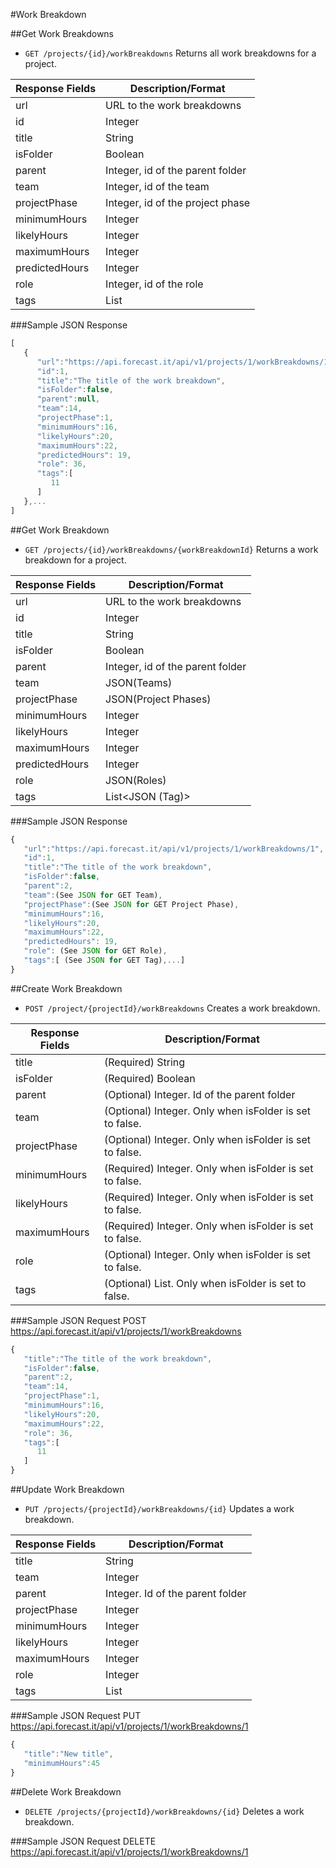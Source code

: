 #Work Breakdown

##Get Work Breakdowns

* `GET /projects/{id}/workBreakdowns` Returns all work breakdowns for a project.

|Response Fields | Description/Format|
|------------ | -------------|
|url | URL to the work breakdowns|
|id | Integer|
|title | String|
|isFolder | Boolean|
|parent | Integer, id of the parent folder|
|team | Integer, id of the team|
|projectPhase | Integer, id of the project phase|
|minimumHours | Integer|
|likelyHours | Integer|
|maximumHours | Integer|
|predictedHours | Integer|
|role | Integer, id of the role|
|tags | List<Integer>|

###Sample JSON Response
```javascript
[
   {
      "url":"https://api.forecast.it/api/v1/projects/1/workBreakdowns/1",
      "id":1,
      "title":"The title of the work breakdown",
      "isFolder":false,
	  "parent":null,
      "team":14,
      "projectPhase":1,
      "minimumHours":16,
      "likelyHours":20,
      "maximumHours":22,
      "predictedHours": 19,
      "role": 36,
      "tags":[
         11
      ]
   },...
]
```

##Get Work Breakdown

* `GET /projects/{id}/workBreakdowns/{workBreakdownId}` Returns a work breakdown for a project.

|Response Fields | Description/Format|
|------------ | -------------|
|url | URL to the work breakdowns|
|id | Integer|
|title | String|
|isFolder | Boolean|
|parent | Integer, id of the parent folder|
|team | JSON(Teams)|
|projectPhase | JSON(Project Phases)|
|minimumHours | Integer|
|likelyHours | Integer|
|maximumHours | Integer|
|predictedHours | Integer|
|role | JSON(Roles)|
|tags | List<JSON (Tag)>|

###Sample JSON Response
```javascript
{
   "url":"https://api.forecast.it/api/v1/projects/1/workBreakdowns/1",
   "id":1,
   "title":"The title of the work breakdown",
   "isFolder":false,
   "parent":2,
   "team":(See JSON for GET Team),
   "projectPhase":(See JSON for GET Project Phase),
   "minimumHours":16,
   "likelyHours":20,
   "maximumHours":22,
   "predictedHours": 19,
   "role": (See JSON for GET Role),
   "tags":[ (See JSON for GET Tag),...]
}
```

##Create Work Breakdown

* `POST /project/{projectId}/workBreakdowns` Creates a work breakdown.

|Response Fields | Description/Format|
|------------ | -------------|
|title | (Required) String|
|isFolder | (Required) Boolean|
|parent | (Optional) Integer. Id of the parent folder|
|team | (Optional) Integer. Only when isFolder is set to false.|
|projectPhase | (Optional) Integer. Only when isFolder is set to false.|
|minimumHours | (Required) Integer. Only when isFolder is set to false.|
|likelyHours | (Required) Integer. Only when isFolder is set to false.|
|maximumHours | (Required) Integer. Only when isFolder is set to false.|
|role | (Optional) Integer. Only when isFolder is set to false.|
|tags | (Optional) List<Integer>. Only when isFolder is set to false.|

###Sample JSON Request
POST https://api.forecast.it/api/v1/projects/1/workBreakdowns

```javascript
{
   "title":"The title of the work breakdown",
   "isFolder":false,
   "parent":2,
   "team":14,
   "projectPhase":1,
   "minimumHours":16,
   "likelyHours":20,
   "maximumHours":22,
   "role": 36,
   "tags":[
      11
   ]
}
```

##Update Work Breakdown

* `PUT /projects/{projectId}/workBreakdowns/{id}` Updates a work breakdown.

|Response Fields | Description/Format|
|------------ | -------------|
|title | String|
|team | Integer|
|parent | Integer. Id of the parent folder|
|projectPhase | Integer|
|minimumHours | Integer|
|likelyHours | Integer|
|maximumHours | Integer|
|role | Integer|
|tags | List<Integer>|

###Sample JSON Request
PUT https://api.forecast.it/api/v1/projects/1/workBreakdowns/1

```javascript
{
   "title":"New title",
   "minimumHours":45
}
```

##Delete Work Breakdown

* `DELETE /projects/{projectId}/workBreakdowns/{id}` Deletes a work breakdown.

###Sample JSON Request
DELETE https://api.forecast.it/api/v1/projects/1/workBreakdowns/1